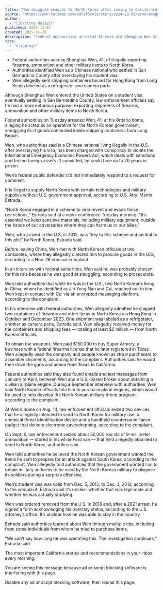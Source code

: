 ```yaml
---
title: "Man smuggled weapons to North Korea after coming to California as student, feds say"
source: "https://www.latimes.com/california/story/2024-12-03/arms-smuggler-southern-california"
author:
  - "[[Brittny Mejia]]"
published: 2024-12-03
created: 2025-06-26
description: "Federal authorities arrested 41-year-old Shenghua Wen at his Ontario home, accusing him of violating sanctions law by exporting shipping containers full of firearms, ammunition and other military items to North Korea."
tags:
  - "clippings"
---
```

- Federal authorities accuse Shenghua Wen, 41, of illegally exporting firearms, ammunition and other military items to North Korea.
- Authorities identified Wen as a Chinese national who settled in San Bernardino County after overstaying his student visa.
- Wen allegedly sent shipping containers bound for Hong Kong from Long Beach labeled as a refrigerator and camera parts.

Although Shenghua Wen entered the United States on a student visa, eventually settling in San Bernardino County, law enforcement officials say he had a more nefarious purpose: exporting shipments of firearms, ammunition and other military items to North Korea.

Federal authorities on Tuesday arrested Wen, 41, at his Ontario home, alleging he acted as an operative for the North Korean government, smuggling illicit goods concealed inside shipping containers from Long Beach.

Wen, who authorities said is a Chinese national living illegally in the U.S. after overstaying his visa, has been charged with conspiracy to violate the International Emergency Economic Powers Act, which deals with sanctions and frozen foreign assets. If convicted, he could face up to 20 years in prison.

Wen’s federal public defender did not immediately respond to a request for comment.

It is illegal to supply North Korea with certain technologies and military supplies without U.S. government approval, according to U.S. Atty. Martin Estrada.

“North Korea engaged in a scheme to circumvent and evade those restrictions,” Estrada said at a news conference Tuesday morning. “It’s essential we keep sensitive materials, including military equipment, outside the hands of our adversaries where they can harm us or our allies.”

Wen, who arrived in the U.S. in 2012, was “key to this scheme and central to this plot” by North Korea, Estrada said.

Before leaving China, Wen met with North Korean officials at two consulates, where they allegedly directed him to procure goods in the U.S., according to a Nov. 26 criminal complaint.

In an interview with federal authorities, Wen said he was probably chosen for this role because he was good at smuggling, according to prosecutors.

Wen told authorities that while he was in the U.S., two North Koreans living in China, whom he identified as Jin Yong Nan and Cui, reached out to him. Wen kept in contact with Cui via an encrypted messaging platform, according to the complaint.

In his interview with federal authorities, Wen allegedly admitted he shipped two containers of firearms and other items to North Korea via Hong Kong in October and December 2023. One shipment was labeled as a refrigerator, another as camera parts, Estrada said. Wen allegedly received money for the containers and shipping fees — totaling at least $2 million — from North Korean officials.

To obtain the weapons, Wen paid $150,000 to buy Super Armory, a business with a federal firearms license that he later registered in Texas. Wen allegedly used the company and people known as straw purchasers to assemble shipments, according to the complaint. Authorities said he would then drive the guns and ammo from Texas to California.

Federal authorities said they also found emails and text messages from January to April, between Wen and a U.S.-based broker about obtaining a civilian airplane engine. During a September interview with authorities, Wen said North Korean officials told him to purchase plane engines, which would be used to help develop the North Korean military drone program, according to the complaint.

At Wen’s home on Aug. 14, law enforcement officials seized two devices that he allegedly intended to send to North Korea for military use: a chemical threat identification device and a handheld countersurveillance gadget that detects electronic eavesdropping, according to the complaint.

On Sept. 6, law enforcement seized about 50,000 rounds of 9-millimeter ammunition — stored in his white Ford van — that he’d allegedly obtained to send to North Korea, authorities said.

Wen told authorities he believed the North Korean government wanted the items he sent to prepare for an attack against South Korea, according to the complaint. Wen allegedly told authorities that the government wanted him to obtain military uniforms to be used by the North Korean military to disguise its soldiers during a surprise offensive.

Wen’s student visa was valid from Dec. 5, 2012, to Dec. 3, 2013, according to the complaint. Estrada said it’s unclear whether that was legitimate and whether he was actually studying.

Wen was ordered removed from the U.S. in 2018 and, after a 2021 arrest, he signed a form acknowledging his overstay status, according to the U.S. attorney’s office. It’s unclear how he was able to stay in the country.

Estrada said authorities learned about Wen through multiple tips, including from some individuals from whom he tried to purchase items.

“We can’t say how long he was operating this. The investigation continues,” Estrada said.

The most important California stories and recommendations in your inbox every morning.

You are seeing this message because ad or script blocking software is interfering with this page.

Disable any ad or script blocking software, then reload this page.
